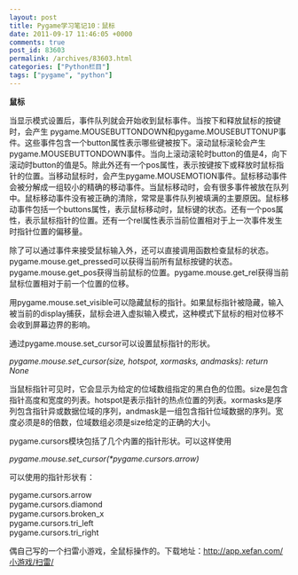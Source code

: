 ```yaml
---
layout: post
title: Pygame学习笔记10：鼠标
date: 2011-09-17 11:46:05 +0000
comments: true
post_id: 83603
permalink: /archives/83603.html
categories: ["Python栏目"]
tags: ["pygame", "python"]
---
```


<strong>鼠标</strong>

当显示模式设置后，事件队列就会开始收到鼠标事件。当按下和释放鼠标的按键时，会产生 pygame.MOUSEBUTTONDOWN和pygame.MOUSEBUTTONUP事件。这些事件包含一个button属性表示哪些键被按下。滚动鼠标滚轮会产生pygame.MOUSEBUTTONDOWN事件。当向上滚动滚轮时button的值是4，向下滚动时button的值是5。除此外还有一个pos属性，表示按键按下或释放时鼠标指针的位置。当移动鼠标时，会产生pygame.MOUSEMOTION事件。鼠标移动事件会被分解成一组较小的精确的移动事件。当鼠标移动时，会有很多事件被放在队列中。鼠标移动事件没有被正确的清除，常常是事件队列被填满的主要原因。鼠标移动事件包括一个buttons属性，表示鼠标移动时，鼠标键的状态。还有一个pos属性，表示鼠标指针的位置。还有一个rel属性表示当前位置相对于上一次事件发生时指针位置的偏移量。

除了可以通过事件来接受鼠标输入外，还可以直接调用函数检查鼠标的状态。pygame.mouse.get_pressed可以获得当前所有鼠标按键的状态。pygame.mouse.get_pos获得当前鼠标的位置。pygame.mouse.get_rel获得当前鼠标位置相对于前一个位置的位移。

用pygame.mouse.set_visible可以隐藏鼠标的指针。如果鼠标指针被隐藏，输入被当前的display捕获，鼠标会进入虚拟输入模式，这种模式下鼠标的相对位移不会收到屏幕边界的影响。

通过pygame.mouse.set_cursor可以设置鼠标指针的形状。

<em>pygame.mouse.set_cursor(size, hotspot, xormasks, andmasks): return None</em>

当鼠标指针可见时，它会显示为给定的位域数组指定的黑白色的位图。size是包含指针高度和宽度的列表。hotspot是表示指针的热点位置的列表。xormasks是序列包含指针异或数据位域的序列，andmask是一组包含指针位域数据的序列。宽度必须是8的倍数，位域数组必须是size给定的正确的大小。

pygame.cursors模块包括了几个内置的指针形状。可以这样使用

<em>pygame.mouse.set_cursor(*pygame.cursors.arrow)</em>

可以使用的指针形状有：

pygame.cursors.arrow  
pygame.cursors.diamond  
pygame.cursors.broken_x  
pygame.cursors.tri_left  
pygame.cursors.tri_right  

偶自己写的一个扫雷小游戏，全鼠标操作的。下载地址：<a href="http://app.xefan.com/小游戏/扫雷/" target="_blank">http://app.xefan.com/小游戏/扫雷/</a>
